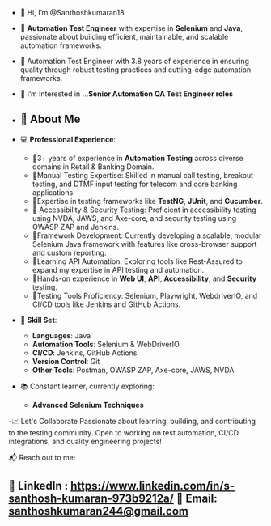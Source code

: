- 👋 Hi, I’m @Santhoshkumaran18
- 🔹 **Automation Test Engineer** with expertise in **Selenium** and **Java**, passionate about building efficient, maintainable, and scalable automation frameworks.
- 🔹 Automation Test Engineer with 3.8 years of experience in ensuring quality through robust testing practices and cutting-edge automation frameworks.
- 👀 I’m interested in ...**Senior Automation QA Test Engineer roles**

  
- ## 🌟 **About Me**

- 💻 **Professional Experience**: 
  - 🔹3+ years of experience in **Automation Testing** across diverse domains in Retail & Banking Domain.
  - 🔹Manual Testing Expertise: Skilled in manual call testing, breakout testing, and DTMF input testing for telecom and core banking applications.
  - 🔹Expertise in testing frameworks like **TestNG**, **JUnit**, and **Cucumber**.
  - 🔹 Accessibility & Security Testing: Proficient in accessibility testing using NVDA, JAWS, and Axe-core, and security testing using OWASP ZAP and Jenkins.
  - 🔹Framework Development: Currently developing a scalable, modular Selenium Java framework with features like cross-browser support and custom reporting.
  - 🔹Learning API Automation: Exploring tools like Rest-Assured to expand my expertise in API testing and automation.
  - 🔹Hands-on experience in **Web UI**, **API**, **Accessibility**, and **Security** testing.
  - 🔹Testing Tools Proficiency: Selenium, Playwright, WebdriverIO, and CI/CD tools like Jenkins and GitHub Actions.

- 🔧 **Skill Set**:
  - **Languages**: Java
  - **Automation Tools**: Selenium & WebDriverIO
  - **CI/CD**: Jenkins, GitHub Actions
  - **Version Control**: Git
  - **Other Tools**: Postman, OWASP ZAP, Axe-core, JAWS, NVDA
    
- 📚 Constant learner, currently exploring:
  - **Advanced Selenium Techniques**

 -📈 Let's Collaborate
    Passionate about learning, building, and contributing to the testing community. Open to working on test automation, CI/CD integrations, and quality engineering projects!

📬 Reach out to me:

💼 LinkedIn : https://www.linkedin.com/in/s-santhosh-kumaran-973b9212a/
📧 Email: santhoshkumaran244@gmail.com
---
<!---
Santhoshkumaran18/Santhoshkumaran18 is a ✨ special ✨ repository because its `README.md` (this file) appears on your GitHub profile.
You can click the Preview link to take a look at your changes.
--->
